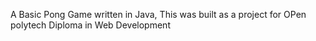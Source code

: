 A Basic Pong Game written in Java, This was built as a project for OPen polytech Diploma in Web Development
